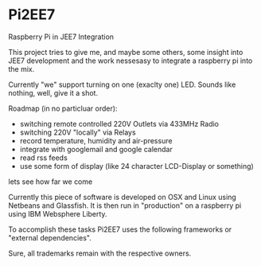 # Pi2EE7
Raspberry Pi in JEE7 Integration

This project tries to give me, and maybe some others, some insight into JEE7 development and the work nessesasy to integrate a raspberry pi into the mix.

Currently "we" support turning on one (exaclty one) LED. Sounds like nothing, well, give it a shot.

Roadmap (in no particluar order):

* switching remote controlled 220V Outlets via 433MHz Radio
* switching 220V "locally" via Relays
* record temperature, humidity and air-pressure
* integrate with googlemail and google calendar
* read rss feeds
* use some form of display (like 24 character LCD-Display or something)

lets see how far we come

Currently this piece of software is developed on OSX and Linux using Netbeans and Glassfish. It is then run in "production" on a raspberry pi using IBM Websphere Liberty.

To accomplish these tasks Pi2EE7 uses the following frameworks or "external dependencies".

Sure, all trademarks remain with the respective owners.
